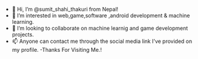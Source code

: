 - 👋 Hi, I’m @sumit_shahi_thakuri from Nepal!
- 👀 I’m interested in web,game,software ,android  development & machine learning.
- 💞️ I’m looking to collaborate on machine learnig and game development projects.
- 📫 Anyone can contact me through the social media link I've provided on my profile.
-Thanks For Visiting Me.!
